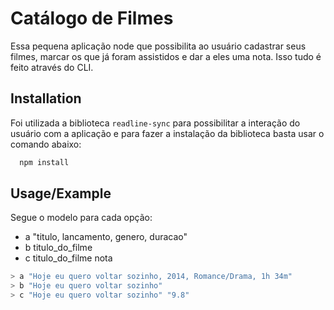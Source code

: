 # Catálogo de Filmes

Essa pequena aplicação node que possibilita ao usuário cadastrar seus filmes, marcar os que já foram assistidos e dar a eles uma nota. Isso tudo é feito através do CLI.

## Installation

Foi utilizada a biblioteca `readline-sync` para possibilitar a interação do usuário com a aplicação e para fazer a instalação da biblioteca basta usar o comando abaixo:

```bash
  npm install
```

## Usage/Example

Segue o modelo para cada opção:

- a "titulo, lancamento, genero, duracao"
- b titulo_do_filme
- c titulo_do_filme nota

```javascript
> a "Hoje eu quero voltar sozinho, 2014, Romance/Drama, 1h 34m"
> b "Hoje eu quero voltar sozinho"
> c "Hoje eu quero voltar sozinho" "9.8"
```
